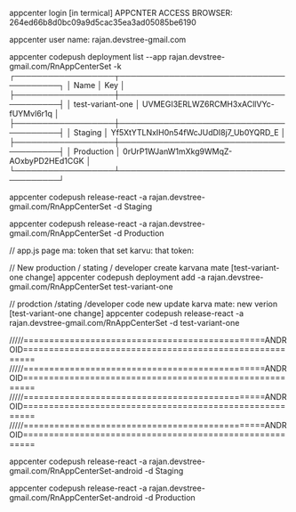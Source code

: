 appcenter login [in termical]
APPCNTER ACCESS BROWSER: 264ed66b8d0bc09a9d5cac35ea3ad05085be6190

appcenter user name: rajan.devstree-gmail.com

appcenter codepush deployment list --app rajan.devstree-gmail.com/RnAppCenterSet -k
┌──────────────────┬───────────────────────────────────────┐
│ Name │ Key │
├──────────────────┼───────────────────────────────────────┤
│ test-variant-one │ UVMEGI3ERLWZ6RCMH3xACllVYc-fUYMvl6r1q │
├──────────────────┼───────────────────────────────────────┤
│ Staging │ Yf5XtYTLNxIH0n54fWcJUdDI8j7_Ub0YQRD_E │
├──────────────────┼───────────────────────────────────────┤
│ Production │ 0rUrP1WJanW1mXkg9WMqZ-AOxbyPD2HEd1CGK │
└──────────────────┴───────────────────────────────────────┘

appcenter codepush release-react -a rajan.devstree-gmail.com/RnAppCenterSet -d Staging

appcenter codepush release-react -a rajan.devstree-gmail.com/RnAppCenterSet -d Production

// app.js page ma: token that set karvu: that token:

// New production / stating / developer create karvana mate [test-variant-one change]
appcenter codepush deployment add -a rajan.devstree-gmail.com/RnAppCenterSet test-variant-one

// prodction /stating /developer code new update karva mate: new verion [test-variant-one change]
appcenter codepush release-react -a rajan.devstree-gmail.com/RnAppCenterSet -d test-variant-one

/////===============================================ANDROID========================================================
/////===============================================ANDROID========================================================
/////===============================================ANDROID========================================================
/////===============================================ANDROID========================================================

appcenter codepush release-react -a rajan.devstree-gmail.com/RnAppCenterSet-android -d Staging

appcenter codepush release-react -a rajan.devstree-gmail.com/RnAppCenterSet-android -d Production
